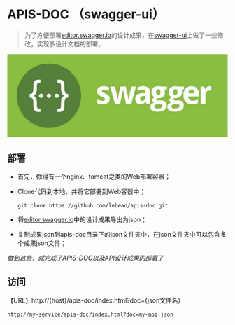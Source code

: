 

# APIS-DOC （swagger-ui）

> 为了方便部署[editor.swagger.io]( http://editor.swagger.io/ )的设计成果，在[swagger-ui]( https://github.com/swagger-api/swagger-ui )上做了一些修改，实现多设计文档的部署。

 ![img](./swagger.jpg) 



## 部署

- 首先，你得有一个nginx、tomcat之类的Web部署容器；

- Clone代码到本地，并将它部署到Web容器中；

  ~~~
  git clone https://github.com/lebean/apis-doc.git
  ~~~

- 将[editor.swagger.io]( http://editor.swagger.io/ )中的设计成果导出为json；

- 复制成果json到apis-doc目录下的json文件夹中，在json文件夹中可以包含多个成果json文件；

*做到这些，就完成了APIS-DOC以及API设计成果的部署了*



## 访问

【URL】http://{host}/apis-doc/index.html?doc={json文件名}

~~~
http://my-service/apis-doc/index.html?doc=my-api.json
~~~

